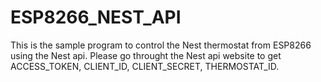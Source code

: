 # ESP8266_NEST_API

This is the sample program to control the Nest thermostat from ESP8266 using the Nest api.
Please go throught the Nest api website to get ACCESS_TOKEN, CLIENT_ID, CLIENT_SECRET, THERMOSTAT_ID.
